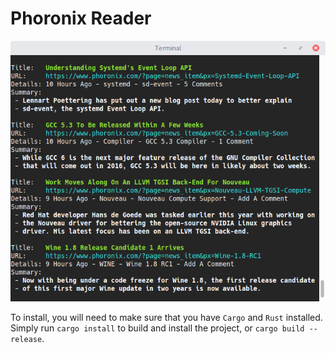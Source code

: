 # Phoronix Reader

![](screenshot.png)

To install, you will need to make sure that you have `Cargo` and `Rust` installed. Simply run `cargo install` to build and install the project, or `cargo build --release`.
